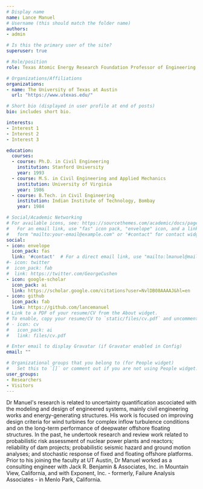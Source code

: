 ```yaml
---
# Display name
name: Lance Manuel
# Username (this should match the folder name)
authors:
- admin

# Is this the primary user of the site?
superuser: true

# Role/position
role: Texas Atomic Energy Research Foundation Professor of Engineering

# Organizations/Affiliations
organizations:
- name: The University of Texas at Austin
  url: "https://www.utexas.edu/"

# Short bio (displayed in user profile at end of posts)
bio: includes short bio.

interests:
- Interest 1
- Interest 2
- Interest 3

education:
  courses:
  - course: Ph.D. in Civil Engineering
    institution: Stanford University
    year: 1993
  - course: M.S. in Civil Engineering and Applied Mechanics
    institution: University of Virginia
    year: 1986
  - course: B.Tech. in Civil Engineering
    institution: Indian Institute of Technology, Bombay
    year: 1984

# Social/Academic Networking
# For available icons, see: https://sourcethemes.com/academic/docs/page-builder/#icons
#   For an email link, use "fas" icon pack, "envelope" icon, and a link in the
#   form "mailto:your-email@example.com" or "#contact" for contact widget.
social:
- icon: envelope
  icon_pack: fas
  link: '#contact'  # For a direct email link, use "mailto:lmanuel@mail.utexas.edu".
#- icon: twitter
#  icon_pack: fab
#  link: https://twitter.com/GeorgeCushen
- icon: google-scholar
  icon_pack: ai
  link: https://scholar.google.com/citations?user=NvlDB08AAAAJ&hl=en
- icon: github
  icon_pack: fab
  link: https://github.com/lancemanuel
# Link to a PDF of your resume/CV from the About widget.
# To enable, copy your resume/CV to `static/files/cv.pdf` and uncomment the lines below.
# - icon: cv
#   icon_pack: ai
#   link: files/cv.pdf

# Enter email to display Gravatar (if Gravatar enabled in Config)
email: ""

# Organizational groups that you belong to (for People widget)
#   Set this to `[]` or comment out if you are not using People widget.
user_groups:
- Researchers
- Visitors
---
```


Dr Manuel's research is related to uncertainty quantification ascociated with the modeling and design of engineered systems, mainly civil engineering works and energy-generating structures. His work is focused on improving design criteria for wind turbines for complex inflow turbulence conditions and on the long-term performance of deepwater offshore floating structures. In the past, he undertook research and review work related to probabilistic risk assessment of nuclear power plants and reactors; reliability of dam projects; probabilistic seismic hazard and ground motion analyses; and stochastic response of fixed and floating offshore platforms. Prior to his joining the faculty at UT Austin, Dr Manuel worked as a consulting engineer with Jack R. Benjamin & Associates, Inc. in Mountain View, California, and with Exponent, Inc. - formerly, Failure Analysis Associates - in Menlo Park, California.
